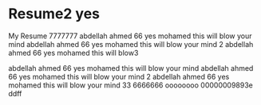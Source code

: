 # Resume2 yes
My Resume
7777777
abdellah
ahmed
66
yes mohamed this will blow your mind
abdellah ahmed 66 yes mohamed this will blow your mind 2
abdellah ahmed 66 yes mohamed this will blow3

abdellah ahmed 66 yes mohamed this will blow your mind abdellah ahmed 66 yes mohamed this will blow your mind 2 abdellah ahmed 66 yes mohamed this will blow your mind 33
6666666
oooooooo
00000009893e
ddff
